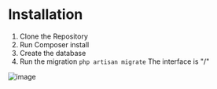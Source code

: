 # Installation
1. Clone the Repository
2. Run Composer install
3. Create the database
4. Run the migration `php artisan migrate`
The interface is "/"

![image](https://github.com/user-attachments/assets/5993430e-e087-4be3-a36c-ff95bda5a868)
